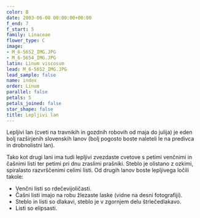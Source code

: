 ```yaml
---
color: B
date: 2003-06-08 00:00:00+00:00
f_end: 7
f_start: 5
family: Linaceae
flower_type: C
image:
- M_6-5652_IMG.JPG
- M_6-5654_IMG.JPG
latin: Linum viscosum
lead: M_6-5652_IMG.JPG
lead_sample: false
name: index
order: Linum
parallel: false
petals: 5
petals_joined: false
star_shape: false
title: Lepljivi lan
---
```

Lepljivi lan (cveti na travnikih in gozdnih robovih od maja do julija) je eden bolj razširjenih slovenskih lanov (bolj pogosto boste naleteli le na predivca in drobnolistni lan).

Tako kot drugi lani ima tudi lepljivi zvezdaste cvetove s petimi venčnimi in čašnimi listi ter petimi pri dnu zraslimi prašniki. Steblo je olistano z ozkimi, spiralasto razvrščenimi celimi listi. Od drugih lanov boste lepljivega ločili takole:

-   Venčni listi so rdečevijoličasti.
-   Čašni listi imajo na robu žlezaste laske (vidne na desni fotografiji).
-   Steblo in listi so dlakavi, steblo je v zgornjem delu štrlečedlakavo.
-   Listi so elipsasti.
